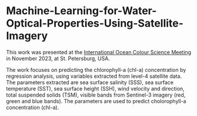 # Machine-Learning-for-Water-Optical-Properties-Using-Satellite-Imagery

This work was presented at the [International Ocean Colour Science Meeting](https://iocs.ioccg.org/iocs-2023-meeting/) in November 2023, at St. Petersburg, USA.

The work focuses on predicting the chlorophyll-a (chl-a) concentration by regression analysis, using variables extracted from level-4 satellite data. The parameters extracted are sea surface salinity (SSS), sea surface temperature (SST), sea surface height (SSH), wind velocity and direction, total suspended solids (TSM), visible bands from Sentinel-3 imagery (red, green and blue bands). The parameters are used to predict cholorophyll-a  concentration (chl-a).


